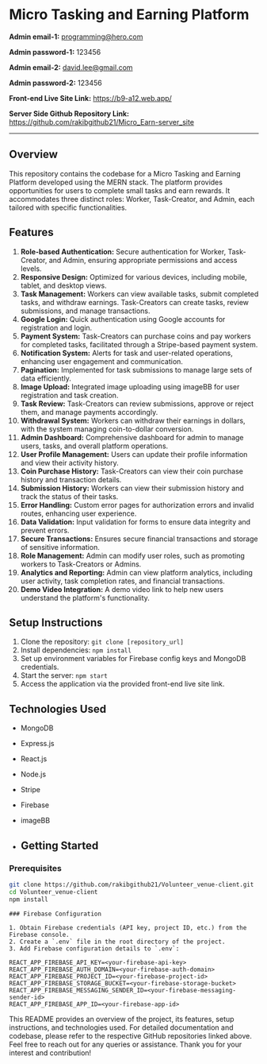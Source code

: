 # Micro Tasking and Earning Platform

**Admin email-1:** programming@hero.com

**Admin password-1:** 123456

**Admin email-2:** david.lee@gmail.com

**Admin password-2:** 123456

**Front-end Live Site Link:** https://b9-a12.web.app/



**Server Side Github Repository Link:** https://github.com/rakibgithub21/Micro_Earn-server_site

---

## Overview
This repository contains the codebase for a Micro Tasking and Earning Platform developed using the MERN stack. The platform provides opportunities for users to complete small tasks and earn rewards. It accommodates three distinct roles: Worker, Task-Creator, and Admin, each tailored with specific functionalities.

## Features
1. **Role-based Authentication:** Secure authentication for Worker, Task-Creator, and Admin, ensuring appropriate permissions and access levels.
2. **Responsive Design:** Optimized for various devices, including mobile, tablet, and desktop views.
3. **Task Management:** Workers can view available tasks, submit completed tasks, and withdraw earnings. Task-Creators can create tasks, review submissions, and manage transactions.
4. **Google Login:** Quick authentication using Google accounts for registration and login.
5. **Payment System:** Task-Creators can purchase coins and pay workers for completed tasks, facilitated through a Stripe-based payment system.
6. **Notification System:** Alerts for task and user-related operations, enhancing user engagement and communication.
7. **Pagination:** Implemented for task submissions to manage large sets of data efficiently.
8. **Image Upload:** Integrated image uploading using imageBB for user registration and task creation.
9. **Task Review:** Task-Creators can review submissions, approve or reject them, and manage payments accordingly.
10. **Withdrawal System:** Workers can withdraw their earnings in dollars, with the system managing coin-to-dollar conversion.
11. **Admin Dashboard:** Comprehensive dashboard for admin to manage users, tasks, and overall platform operations.
12. **User Profile Management:** Users can update their profile information and view their activity history.
13. **Coin Purchase History:** Task-Creators can view their coin purchase history and transaction details.
14. **Submission History:** Workers can view their submission history and track the status of their tasks.
15. **Error Handling:** Custom error pages for authorization errors and invalid routes, enhancing user experience.
16. **Data Validation:** Input validation for forms to ensure data integrity and prevent errors.
17. **Secure Transactions:** Ensures secure financial transactions and storage of sensitive information.
18. **Role Management:** Admin can modify user roles, such as promoting workers to Task-Creators or Admins.
19. **Analytics and Reporting:** Admin can view platform analytics, including user activity, task completion rates, and financial transactions.
20. **Demo Video Integration:** A demo video link to help new users understand the platform's functionality.

## Setup Instructions
1. Clone the repository: `git clone [repository_url]`
2. Install dependencies: `npm install`
3. Set up environment variables for Firebase config keys and MongoDB credentials.
4. Start the server: `npm start`
5. Access the application via the provided front-end live site link.

## Technologies Used
- MongoDB
- Express.js
- React.js
- Node.js
- Stripe
- Firebase
- imageBB

- ## Getting Started

### Prerequisites

```bash
git clone https://github.com/rakibgithub21/Volunteer_venue-client.git
cd Volunteer_venue-client
npm install
```

```
### Firebase Configuration

1. Obtain Firebase credentials (API key, project ID, etc.) from the Firebase console.
2. Create a `.env` file in the root directory of the project.
3. Add Firebase configuration details to `.env`:

REACT_APP_FIREBASE_API_KEY=<your-firebase-api-key>
REACT_APP_FIREBASE_AUTH_DOMAIN=<your-firebase-auth-domain>
REACT_APP_FIREBASE_PROJECT_ID=<your-firebase-project-id>
REACT_APP_FIREBASE_STORAGE_BUCKET=<your-firebase-storage-bucket>
REACT_APP_FIREBASE_MESSAGING_SENDER_ID=<your-firebase-messaging-sender-id>
REACT_APP_FIREBASE_APP_ID=<your-firebase-app-id>
```

This README provides an overview of the project, its features, setup instructions, and technologies used. For detailed documentation and codebase, please refer to the respective GitHub repositories linked above. Feel free to reach out for any queries or assistance. Thank you for your interest and contribution!
